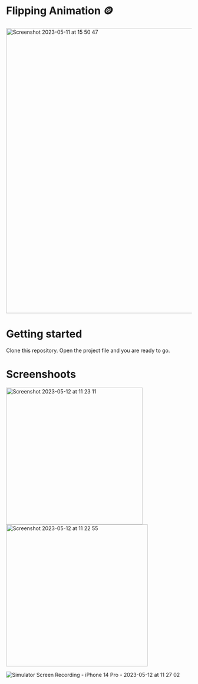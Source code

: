 # Flipping Animation 🪙

<img width="771" alt="Screenshot 2023-05-11 at 15 50 47" src="https://github.com/FilipNesic/FlippingAnimatioSwiftUI/assets/110664188/736cd537-1527-4623-a222-63fd5685439a">

# Getting started

Clone this repository.
Open the project file and you are ready to go.

# Screenshoots
<img width="370" alt="Screenshot 2023-05-12 at 11 23 11" src="https://github.com/FilipNesic/FlippingAnimatioSwiftUI/assets/110664188/ec5ec8d2-5d45-4a94-b259-dba9c02d3013">
<img width="384" alt="Screenshot 2023-05-12 at 11 22 55" src="https://github.com/FilipNesic/FlippingAnimatioSwiftUI/assets/110664188/d04448d7-284d-46ae-aac8-1b9bd38d9b46">


![Simulator Screen Recording - iPhone 14 Pro - 2023-05-12 at 11 27 02](https://github.com/FilipNesic/FlippingAnimatioSwiftUI/assets/110664188/8073a511-c023-44b9-b8b0-b960eaefc871)
